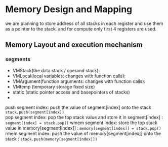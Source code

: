 # Memory Design and Mapping

we are planning to store address of all stacks in each register and use them as a pointer to the stack.
and for compute only first 4 registers are used.


## Memory Layout and execution mechanism

### segments
- VMStack(the data stack / operand stack):
- VMLocal(local variables: changes with function calls):
- VMArgument(function arguments: changes with function calls):
- VMtemp (temporary storage fixed size)
- static (static pointer access and basepointers of stacks)
- 
push segment index:  push the value of segment[index] onto the stack  `stack.push(segment[index])`  
pop segment index:   pop the top stack value and store it in segment[índex] : `segment[index] = stack.pop()`
wmem segment index:  store the top stack value in memory[segment[index]] : `memory[segment[index]] = stack.pop()`
rmem segment index:  push the value of memory[segment[index]] onto the stack : `stack.push(memory[segment[index]])`
